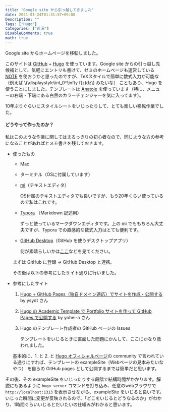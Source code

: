 ```yaml
---
title: "Google site から引っ越してきました"
date: 2021-01-24T01:31:57+09:00
Description: ""
Tags: ["Hugo"]
Categories: ["近況"]
DisableComments: true
math: true
---
```


Google site からホームページを移転しました。<!--more-->

このサイトは [GitHub](https://github.co.jp/) + [Hugo](https://gohugo.io/) を使っています。Google site からの引っ越し先候補として、気軽にエントリも書けて、ゼミのホームページも運営している [NOTE](https://note.com/) を使おうかと思ったのですが、TeXスタイルで簡単に数式入力が可能な（例えば \\(\displaystyle\int_0^\infty f(z)dz\\) みたいな） こともあり、Hugo を使うことにしました。テンプレートは [Anatole](https://themes.gohugo.io/themes/anatole/) を使っています（特に、メニューの右端・下端にある白黒のカラーチェンジャーを気に入ってます）。

10年ぶりぐらいにスタイルシートをいじったりして、とても楽しい移転作業でした。

#### どうやって作ったのか？

私はこのような作業に関してはまるっきりの初心者なので、同じような方の参考になることがあればとメモ書きを残しておきます。

- 使ったもの

  - Mac

  - ターミナル（OSに付属しています）

  - [mi](https://www.mimikaki.net/)（テキストエディタ）

    OS付属のテキストエディタでも良いですが、もう20年くらい使っているので私はこれです。

  - [Typora](https://typora.io/) （Markdown 記述用）

    ずっと使っているマークダウンエディタです。上の mi でももちろん大丈夫ですが、Typora での直感的な数式入力はとても便利です。

  - [GitHub Desktop](https://desktop.github.com/)（GitHub を使うデスクトップアプリ）

    何が素晴らしいかは[ここ](https://ferret-plus.com/8498)などを見てください。

  まずは GitHub に登録 → GitHub Desktop と連携。

  その後は以下の参考にしたサイト通りに行いました。 

- 参考にしたサイト

  1. [Hugo + GitHub Pages（独自ドメイン適応）でサイトを作成・公開する](https://qiita.com/ysdyt/items/a581277dd1312a0e83c3) by ysydt さん

  2. [Hugo の Academic Template で Portfolio サイトを作って GitHub Pages で公開する](https://yohei-a.hatenablog.jp/entry/20210102/1609593616) by yohei-a さん

  3. Hugo のテンプレート作成者の GitHub ページの Issues 

     テンプレートをいじるときに直面した問題にかんして、ここにかなり救われました。

  基本的に、1. と 2. と [Hugo オフィシャルページ](https://gohugo.io/)の community で言われている通りにすれば、テンプレートの exampleSite（Webページの見本みたいなやつ） を自らの GitHub pages として公開するまでは簡単だと思います。

その後、その exampleSite をいじったりする段階で結構時間がかかります。解説にもあるように `hugo server` コマンドを打ち込み、任意のwebブラウザで `http://localhost:1313` を表示させながら、exampleSite をいじると良いです。いじった瞬間に変更が反映されるので、「どこをいじるとどうなるのか」がわかり、1時間ぐらいいじるとだいたいの仕組みがわかると思います。

